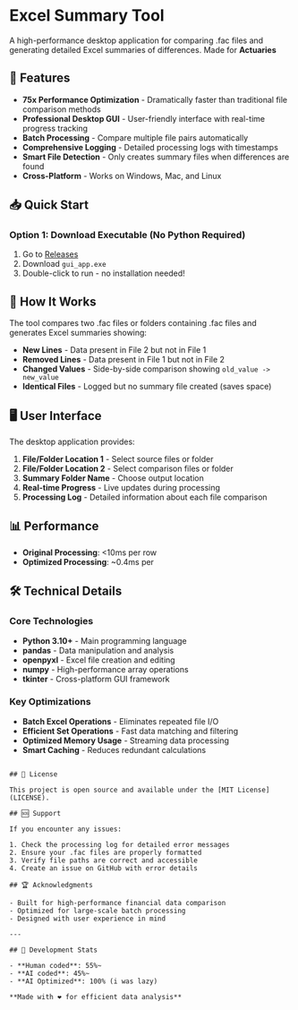 # Excel Summary Tool

A high-performance desktop application for comparing .fac files and generating detailed Excel summaries of differences. Made for **Actuaries**

## 🚀 Features

- **75x Performance Optimization** - Dramatically faster than traditional file comparison methods
- **Professional Desktop GUI** - User-friendly interface with real-time progress tracking
- **Batch Processing** - Compare multiple file pairs automatically
- **Comprehensive Logging** - Detailed processing logs with timestamps
- **Smart File Detection** - Only creates summary files when differences are found
- **Cross-Platform** - Works on Windows, Mac, and Linux

## 📥 Quick Start

### Option 1: Download Executable (No Python Required)
1. Go to [Releases](https://github.com/CapnBloodBeard/FAC-File-Summary-App/releases)
2. Download `gui_app.exe`
3. Double-click to run - no installation needed!

## 🎯 How It Works

The tool compares two .fac files or folders containing .fac files and generates Excel summaries showing:

- **New Lines** - Data present in File 2 but not in File 1
- **Removed Lines** - Data present in File 1 but not in File 2  
- **Changed Values** - Side-by-side comparison showing `old_value -> new_value`
- **Identical Files** - Logged but no summary file created (saves space)

## 🖥️ User Interface

The desktop application provides:

1. **File/Folder Location 1** - Select source files or folder
2. **File/Folder Location 2** - Select comparison files or folder  
3. **Summary Folder Name** - Choose output location
4. **Real-time Progress** - Live updates during processing
5. **Processing Log** - Detailed information about each file comparison

## 📊 Performance

- **Original Processing**: <10ms per row
- **Optimized Processing**: ~0.4ms per 

## 🛠️ Technical Details

### Core Technologies
- **Python 3.10+** - Main programming language
- **pandas** - Data manipulation and analysis
- **openpyxl** - Excel file creation and editing
- **numpy** - High-performance array operations
- **tkinter** - Cross-platform GUI framework

### Key Optimizations
- **Batch Excel Operations** - Eliminates repeated file I/O
- **Efficient Set Operations** - Fast data matching and filtering
- **Optimized Memory Usage** - Streaming data processing
- **Smart Caching** - Reduces redundant calculations


```

## 📄 License

This project is open source and available under the [MIT License](LICENSE).

## 🆘 Support

If you encounter any issues:

1. Check the processing log for detailed error messages
2. Ensure your .fac files are properly formatted
3. Verify file paths are correct and accessible
4. Create an issue on GitHub with error details

## 🏆 Acknowledgments

- Built for high-performance financial data comparison
- Optimized for large-scale batch processing
- Designed with user experience in mind

---

## 👥 Development Stats

- **Human coded**: 55%~
- **AI coded**: 45%~
- **AI Optimized**: 100% (i was lazy)

**Made with ❤️ for efficient data analysis**
